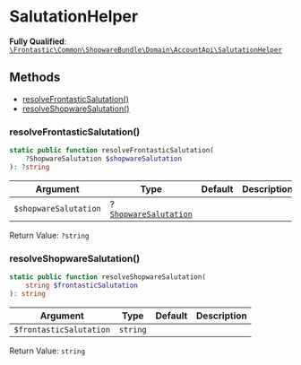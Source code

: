 #  SalutationHelper

**Fully Qualified**: [`\Frontastic\Common\ShopwareBundle\Domain\AccountApi\SalutationHelper`](../../../../../src/php/ShopwareBundle/Domain/AccountApi/SalutationHelper.php)

## Methods

* [resolveFrontasticSalutation()](#resolvefrontasticsalutation)
* [resolveShopwareSalutation()](#resolveshopwaresalutation)

### resolveFrontasticSalutation()

```php
static public function resolveFrontasticSalutation(
    ?ShopwareSalutation $shopwareSalutation
): ?string
```

Argument|Type|Default|Description
--------|----|-------|-----------
`$shopwareSalutation`|?[`ShopwareSalutation`](../ProjectConfigApi/ShopwareSalutation.md)||

Return Value: `?string`

### resolveShopwareSalutation()

```php
static public function resolveShopwareSalutation(
    string $frontasticSalutation
): string
```

Argument|Type|Default|Description
--------|----|-------|-----------
`$frontasticSalutation`|`string`||

Return Value: `string`

